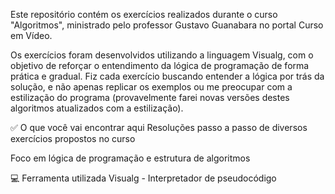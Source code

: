 Este repositório contém os exercícios realizados durante o curso "Algoritmos", ministrado pelo professor Gustavo Guanabara no portal Curso em Vídeo.

Os exercícios foram desenvolvidos utilizando a linguagem Visualg, com o objetivo de reforçar o entendimento da lógica de programação de forma prática e gradual. Fiz cada exercício buscando entender a lógica por trás da solução, e não apenas replicar os exemplos ou me preocupar com a estilização do programa (provavelmente farei novas versões destes algoritmos atualizados com a estilização).

✅ O que você vai encontrar aqui
Resoluções passo a passo de diversos exercícios propostos no curso

Foco em lógica de programação e estrutura de algoritmos

💻 Ferramenta utilizada
Visualg - Interpretador de pseudocódigo

